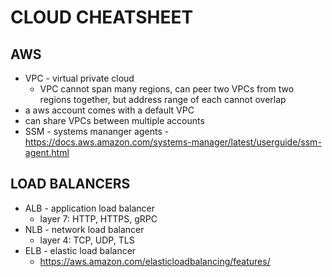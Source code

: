 # CLOUD CHEATSHEET

## AWS
- VPC - virtual private cloud
    - VPC cannot span many regions, can peer two VPCs from two regions together, but address range of each cannot overlap
- a aws account comes with a default VPC
- can share VPCs between multiple accounts
- SSM - systems mananger agents - https://docs.aws.amazon.com/systems-manager/latest/userguide/ssm-agent.html

## LOAD BALANCERS
- ALB - application load balancer
    - layer 7: HTTP, HTTPS, gRPC
- NLB - network load balancer
    - layer 4: TCP, UDP, TLS
- ELB - elastic load balancer
    - https://aws.amazon.com/elasticloadbalancing/features/
